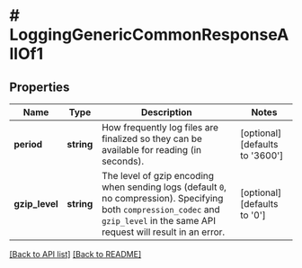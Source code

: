 # # LoggingGenericCommonResponseAllOf1

## Properties

Name | Type | Description | Notes
------------ | ------------- | ------------- | -------------
**period** | **string** | How frequently log files are finalized so they can be available for reading (in seconds). | [optional]  [defaults to '3600']
**gzip_level** | **string** | The level of gzip encoding when sending logs (default `0`, no compression). Specifying both `compression_codec` and `gzip_level` in the same API request will result in an error. | [optional]  [defaults to '0']


[[Back to API list]](../../README.md#endpoints) [[Back to README]](../../README.md)
